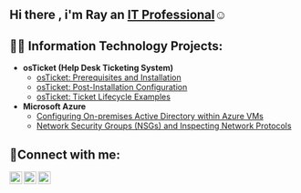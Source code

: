 ## Hi there , i'm Ray an <a href="https://linkedin.com/in/ray-addico-341615261/">IT Professional</a>☺</h1>
<h2>👨‍💻 Information Technology Projects:</h2>
 
- <b>osTicket (Help Desk Ticketing System)</b> 
  - [osTicket: Prerequisites and Installation](https://github.com/RayAddico/osticket-prereqs)
  - [osTicket: Post-Installation Configuration](https://github.com/RayAddico/post-install-config)
  - [osTicket: Ticket Lifecycle Examples](https://github.com/RayAddico/ticket-lifecycle)
- <b>Microsoft Azure</b>
  - [Configuring On-premises Active Directory within Azure VMs](https://github.com/configure-ad)
  - [Network Security Groups (NSGs) and Inspecting Network Protocols](https://github.com/azure-network-protocols) 
<h2>🤳Connect with me:</h2>

[<img align="left" alt="Josh | Twitter" width="22px" src="https://cdn.jsdelivr.net/npm/simple-icons@v3/icons/twitter.svg" />][twitter]
[<img align="left" alt="Josh | LinkedIn" width="22px" src="https://cdn.jsdelivr.net/npm/simple-icons@v3/icons/linkedin.svg" />][linkedin]
[<img align="left" alt="Josh | Instagram" width="22px" src="https://cdn.jsdelivr.net/npm/simple-icons@v3/icons/instagram.svg" />][instagram]


[twitter]: https://twitter.com
[instagram]: https://www.instagram.com/addicorayy/
[linkedin]: https://linkedin.com/in/ray-addico-341615261/
